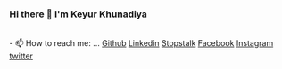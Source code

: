 ### Hi there 👋 I'm Keyur Khunadiya
</br>
</hr>
- 📫 How to reach me: ...
    <a href="https://github.com/mrkk95">Github</a>
    <a href="https://www.linkedin.com/in/keyur-khunadiya/">Linkedin</a>
    <a href="https://www.stopstalk.com/user/profile/mr_kk_87">Stopstalk</a>
    <a href="https://www.facebook.com/keyur.khunadiya/">Facebook</a>
    <a href="https://www.instagram.com/_m_r.k_k_/">Instagram</a>
    <a href="https://twitter.com/keyur_khunadiya">twitter</a>
 
